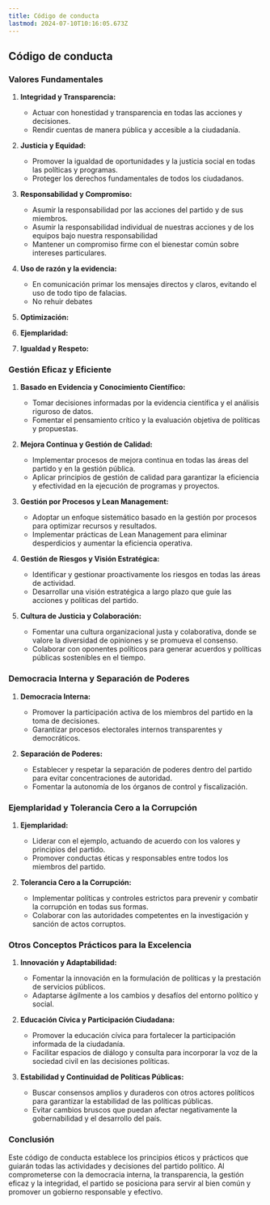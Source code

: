 ```yaml
---
title: Código de conducta
lastmod: 2024-07-10T10:16:05.673Z
---
```

## Código de conducta

### Valores Fundamentales

1. **Integridad y Transparencia:**
   - Actuar con honestidad y transparencia en todas las acciones y decisiones.
   - Rendir cuentas de manera pública y accesible a la ciudadanía.

1. **Justicia y Equidad:**
   - Promover la igualdad de oportunidades y la justicia social en todas las políticas y programas.
   - Proteger los derechos fundamentales de todos los ciudadanos.

1. **Responsabilidad y Compromiso:**
   - Asumir la responsabilidad por las acciones del partido y de sus miembros.
   - Asumir la responsabilidad individual de nuestras acciones y de los equipos bajo nuestra responsabilidad
   - Mantener un compromiso firme con el bienestar común sobre intereses particulares.

1. **Uso de razón y la evidencia:**
   - En comunicación primar los mensajes directos y claros, evitando el uso de todo tipo de falacias. 
   - No rehuir debates 

1. **Optimización:**

1. **Ejemplaridad:**

1. **Igualdad y Respeto:**
   

### Gestión Eficaz y Eficiente

1. **Basado en Evidencia y Conocimiento Científico:**
   - Tomar decisiones informadas por la evidencia científica y el análisis riguroso de datos.
   - Fomentar el pensamiento crítico y la evaluación objetiva de políticas y propuestas.

2. **Mejora Continua y Gestión de Calidad:**
   - Implementar procesos de mejora continua en todas las áreas del partido y en la gestión pública.
   - Aplicar principios de gestión de calidad para garantizar la eficiencia y efectividad en la ejecución de programas y proyectos.

3. **Gestión por Procesos y Lean Management:**
   - Adoptar un enfoque sistemático basado en la gestión por procesos para optimizar recursos y resultados.
   - Implementar prácticas de Lean Management para eliminar desperdicios y aumentar la eficiencia operativa.

4. **Gestión de Riesgos y Visión Estratégica:**
   - Identificar y gestionar proactivamente los riesgos en todas las áreas de actividad.
   - Desarrollar una visión estratégica a largo plazo que guíe las acciones y políticas del partido.

5. **Cultura de Justicia y Colaboración:**
   - Fomentar una cultura organizacional justa y colaborativa, donde se valore la diversidad de opiniones y se promueva el consenso.
   - Colaborar con oponentes políticos para generar acuerdos y políticas públicas sostenibles en el tiempo.

### Democracia Interna y Separación de Poderes

1. **Democracia Interna:**
   - Promover la participación activa de los miembros del partido en la toma de decisiones.
   - Garantizar procesos electorales internos transparentes y democráticos.

2. **Separación de Poderes:**
   - Establecer y respetar la separación de poderes dentro del partido para evitar concentraciones de autoridad.
   - Fomentar la autonomía de los órganos de control y fiscalización.

### Ejemplaridad y Tolerancia Cero a la Corrupción

1. **Ejemplaridad:**
   - Liderar con el ejemplo, actuando de acuerdo con los valores y principios del partido.
   - Promover conductas éticas y responsables entre todos los miembros del partido.

2. **Tolerancia Cero a la Corrupción:**
   - Implementar políticas y controles estrictos para prevenir y combatir la corrupción en todas sus formas.
   - Colaborar con las autoridades competentes en la investigación y sanción de actos corruptos.

### Otros Conceptos Prácticos para la Excelencia

1. **Innovación y Adaptabilidad:**
   - Fomentar la innovación en la formulación de políticas y la prestación de servicios públicos.
   - Adaptarse ágilmente a los cambios y desafíos del entorno político y social.

2. **Educación Cívica y Participación Ciudadana:**
   - Promover la educación cívica para fortalecer la participación informada de la ciudadanía.
   - Facilitar espacios de diálogo y consulta para incorporar la voz de la sociedad civil en las decisiones políticas.

3. **Estabilidad y Continuidad de Políticas Públicas:**
   - Buscar consensos amplios y duraderos con otros actores políticos para garantizar la estabilidad de las políticas públicas.
   - Evitar cambios bruscos que puedan afectar negativamente la gobernabilidad y el desarrollo del país.

### Conclusión

Este código de conducta establece los principios éticos y prácticos que guiarán todas las actividades y decisiones del partido político. Al comprometerse con la democracia interna, la transparencia, la gestión eficaz y la integridad, el partido se posiciona para servir al bien común y promover un gobierno responsable y efectivo.
